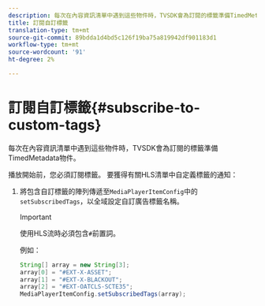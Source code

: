 ```yaml
---
description: 每次在內容資訊清單中遇到這些物件時，TVSDK會為訂閱的標籤準備TimedMetadata物件。
title: 訂閱自訂標籤
translation-type: tm+mt
source-git-commit: 89bdda1d4bd5c126f19ba75a819942df901183d1
workflow-type: tm+mt
source-wordcount: '91'
ht-degree: 2%

---
```



# 訂閱自訂標籤{#subscribe-to-custom-tags}

每次在內容資訊清單中遇到這些物件時，TVSDK會為訂閱的標籤準備TimedMetadata物件。

播放開始前，您必須訂閱標籤。 要獲得有關HLS清單中自定義標籤的通知：

1. 將包含自訂標籤的陣列傳遞至`MediaPlayerItemConfig`中的`setSubscribedTags`，以全域設定自訂廣告標籤名稱。

   >[!IMPORTANT]
   >
   >使用HLS流時必須包含`#`前置詞。

   例如：

   ```java
   String[] array = new String[3]; 
   array[0] = "#EXT-X-ASSET"; 
   array[1] = "#EXT-X-BLACKOUT"; 
   array[2] = "#EXT-OATCLS-SCTE35"; 
   MediaPlayerItemConfig.setSubscribedTags(array);
   ```
